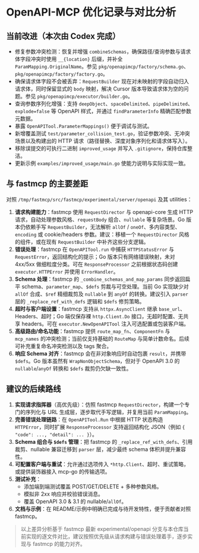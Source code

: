# OpenAPI-MCP 优化记录与对比分析

## 当前改进（本次由 Codex 完成）
- 修复参数冲突检测：恢复并增强 `combineSchemas`，确保路径/查询参数与请求体字段冲突时使用 `__{location}` 后缀，并补全 `ParamMapping.OriginalName`。参见 `pkg/openapimcp/factory/schema.go`、`pkg/openapimcp/factory/factory.go`。
- 确保请求体字段不会被丢弃：`RequestBuilder` 现在对未映射的字段自动归入请求体，同时保留显式的 `body` 映射，解决 Cursor 版本导致请求体为空的问题。参见 `pkg/openapimcp/executor/builder.go`。
- 查询参数序列化增强：支持 `deepObject`、`spaceDelimited`、`pipeDelimited`、`explode=false` 等 OpenAPI 样式，并通过 `findParameterInfo` 精确匹配参数元数据。
- 暴露 `OpenAPITool.ParameterMappings()` 便于调试与测试。
- 新增覆盖测试 `test/parameter_collision_test.go`，验证参数冲突、无冲突场景以及构建出的 HTTP 请求（路径替换、深度对象序列化和请求体写入）。
- 移除误提交的可执行二进制 `improved_usage` 并写入 `.gitignore`，保持仓库整洁。
- 更新示例 `examples/improved_usage/main.go` 使能力说明与实际实现一致。

## 与 fastmcp 的主要差距
对照 `/tmp/fastmcp/src/fastmcp/experimental/server/openapi` 及其 utilities：
1. **请求构建能力**：fastmcp 使用 `RequestDirector` 与 openapi-core 生成 HTTP 请求，自动处理参数风格、`requestBody` 组合、`nullable` 等复杂场景。Go 版本仍依赖手写 `RequestBuilder`，无法解析 `allOf` / `oneOf`、多内容类型、`encoding` 或 cookie/headers 参数。建议：移植一个 `RequestDirector` 风格的组件，或在现有 `RequestBuilder` 中补齐这些分支逻辑。
2. **错误处理**：fastmcp 在 `OpenAPITool.run` 中捕获 `HTTPStatusError` 与 `RequestError`，返回结构化的提示；Go 版本只有网络错误映射，未对 4xx/5xx 做细粒度分类。可在 `ResponseProcessor` 之前根据状态码创建 `executor.HTTPError` 并使用 `ErrorHandler`。
3. **Schema 处理**：fastmcp 的 `_combine_schemas_and_map_params` 同步返回扁平 schema、`parameter_map`、`$defs` 剪裁与可空处理。当前 Go 实现缺少对 `allOf` 合成、`$ref` 精细裁剪及 `nullable` 到 `anyOf` 的转换。建议引入 `parser` 层的 `_replace_ref_with_defs` 逻辑和 `$defs` 修剪策略。
4. **超时与客户端设置**：fastmcp 支持从 `httpx.AsyncClient` 继承 `base_url`、Headers、超时；Go 端仅保存裸 `http.Client.Do` 接口，无超时配置、无共享 headers。可在 `executor.NewOpenAPITool` 注入可选配置或包装客户端。
5. **高级路由/命名功能**：fastmcp 提供 `route_map_fn`、`ComponentFn` 与 `mcp_names` 的冲突检测；当前仅支持基础的 `RouteMap` 与简单计数命名。后续可补充重复命名冲突检测以及 tags 聚合。
6. **响应 Schema 对齐**：fastmcp 会在非对象响应时自动包裹 `result`，并携带 `$defs`。Go 版本虽然有 `WrapNonObjectSchema`，但对于 OpenAPI 3.0 的 `nullable`/`anyOf` 转换和 `$defs` 裁剪仍欠缺一致性。

## 建议的后续路线
1. **实现请求指挥器**（高优先级）：仿照 fastmcp `RequestDirector`，构建一个专门的序列化与 URL 生成层，逐步取代手写逻辑，并复用当前 `ParamMapping`。
2. **完善错误处理链路**：在 `OpenAPITool.Run` 中根据 HTTP 状态构造 `HTTPError`，同时扩展 `ResponseProcessor` 支持返回结构化 JSON（例如 `{ "code": ..., "detail": ... }`）。
3. **Schema 组合与 `$defs` 管理**：把 fastmcp 的 `_replace_ref_with_defs`、引用裁剪、nullable 兼容迁移到 `parser` 层，减少最终 schema 体积并提升兼容性。
4. **可配置客户端与重试**：允许通过选项传入 `*http.Client`、超时、重试策略，或提供装饰器接入 mcp-go 的传输选项。
5. **测试补充**：
   - 添加端到端测试覆盖 POST/GET/DELETE + 多种参数风格。
   - 模拟非 2xx 响应并校验错误消息。
   - 覆盖 OpenAPI 3.0 & 3.1 的 nullable/`allOf`。
6. **文档与示例**：在 README/示例中明确已完成与待开发特性，便于贡献者对照 fastmcp。

> 以上差异分析基于 fastmcp 最新 experimental/openapi 分支与本仓库当前实现的逐文件对比，建议按照优先级从请求构建与错误处理着手，逐步实现与 fastmcp 的能力对齐。
